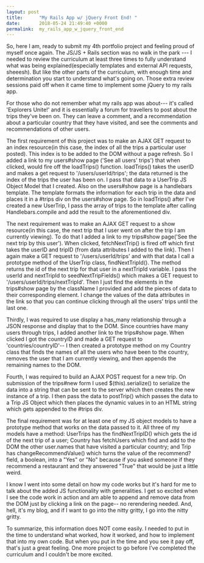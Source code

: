 ```yaml
---
layout: post
title:      "My Rails App w/ jQuery Front End! "
date:       2018-05-24 21:49:40 +0000
permalink:  my_rails_app_w_jquery_front_end
---
```



So, here I am, ready to submit my 4th portfolio project and feeling proud of myself once again. The JS/JS + Rails section was no walk in the park --- I needed to review the curriculum at least three times to fully understand what was being explained(especially templates and external API requests, sheeesh). But like the other parts of the curriculum, with enough time and determination you start to understand what's going on. Those extra review sessions paid off when it came time to implement some jQuery to my rails app. 

For those who do not remember what my rails app was about--- it's called 'Explorers Unite!' and it is essentially a forum for travellers to post about the trips they've been on. They can leave a comment, and a recommendation about a particular country that they have visited, and see the comments and recommendations of other users. 

The first requirement of this project was to make an AJAX GET request to an index resource(in this case, the index of all the trips a particular user posted). This index is to be added to the DOM without a page refresh. So I added a link to my users#show page ('See all users' trips') that when clicked, would fire off the loadTrips() function. loadTrips() takes the userID and makes a get request to '/users/userId/trips'; the data returned is the index of the trips the user has been on. I pass that data to a UserTrip JS Object Model that I created. Also on the users#show page is a handlebars template. The template formats the information for each trip in the data and places it in a #trips div on the users#show page. So in loadTrips() after I've created a new UserTrip, I pass the array of trips to the template after calling Handlebars.compile and add the result to the aforementioned div. 

The next requirement was to make an AJAX GET request to a show resource(in this case, the next trip that I user went on after the trip I am currently viewing). To do that I added a link to my trips#show page('See the next trip by this user'). When clicked, fetchNextTrip() is fired off which first takes the userID and tripID (from data attributes I added to the link). Then I again make a GET request to '/users/userId/trips' and with that data I call a prototype method of the UserTrip class, findNextTripId(). The method returns the id of the next trip for that user in a nextTripId variable. I pass the userId and nextTripId to seedNextTripFields() which makes a GET request to '/users/userId/trips/nextTripId'. Then I just find the elements in the trips#show page by the className I provided and add the pieces of data to their corresponding element. I change the values of the data attributes in the link so that you can continue clicking through all the users' trips until the last one. 

Thirdly, I was required to use display a has_many relationship through a JSON response and display that to the DOM. Since countries have many users through trips, I added another link to the trips#show page. When clicked I got the countryID and made a GET request to 'countries/countryID'-- I then created a prototype method on my Country class that finds the names of all the users who have been to the country, removes the user that I am currently viewing, and then appends the remaining names to the DOM. 

Fourth, I was required to build an AJAX POST request for a new trip. On submission of the trips#new form I used $(this).serialize() to serialize the data into a string that can be sent to the server which then creates the new instance of a trip. I then pass the data to postTrip() which passes the data to a Trip JS Object which then places the dynamic values in to an HTML string which gets appended to the #trips div.

The final requirement was for at least one of my JS object models to have a prototype method that works on the data passed to it. All three of my models have a method: UserTrips has the findNextTripID() which gets the id of the next trip of a user; Country has fetchUsers which find and add to the DOM the other user.names that have visited a particular country; and Trip has changeRecommendValue() which turns the value of the recommend? field, a boolean, into a "Yes" or "No" because if you asked someone if they recommend a restaurant and they answered "True" that would be just a little weird. 

I know I went into some detail on how my code works but it's hard for me to talk about the added JS functionality with generalities. I get so excited when I see the code work in action and am able to append and remove data from the DOM just by clicking a link on the page-- no rerendering needed. And, hell, it's my blog, and if I want to go into the nitty gritty, I go into the nitty gritty.

To summarize, this information does NOT come easily. I needed to put in the time to understand what worked, how it worked, and how to implement that into my own code. But when you put in the time and you see it pay off, that's just a great feeling. One more project to go before I've completed the curriculum and I couldn't be more excited. 
